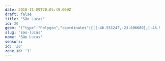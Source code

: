 ```yaml
---
date: 2018-11-09T20:05:49.069Z
draft: false
title: "São Lucas"
id: 20
geom: '{"type":"Polygon","coordinates":[[[-46.551247,-23.606689],[-46.550525,-23.605941],[-46.550244,-23.605762],[-46.549831,-23.60561],[-46.549317,-23.605578],[-46.548878,-23.60565],[-46.548448,-23.605823],[-46.548097,-23.606071],[-46.546897,-23.60566],[-46.546608,-23.605704],[-46.546428,-23.605838],[-46.545699,-23.606712],[-46.545123,-23.607655],[-46.544868,-23.607938],[-46.54204,-23.609726],[-46.540336,-23.610698],[-46.539728,-23.611169],[-46.538609,-23.611874],[-46.538205,-23.612258],[-46.536904,-23.612942],[-46.536187,-23.613465],[-46.535633,-23.613681],[-46.535135,-23.614069],[-46.534783,-23.614192],[-46.53433,-23.614455],[-46.533556,-23.61434],[-46.533172,-23.61421],[-46.53277,-23.61419],[-46.532567,-23.614105],[-46.532102,-23.614093],[-46.531634,-23.614354],[-46.531441,-23.614581],[-46.531163,-23.614702],[-46.530142,-23.614143],[-46.529277,-23.613873],[-46.529001,-23.613841],[-46.527662,-23.613894],[-46.526948,-23.613861],[-46.525857,-23.613958],[-46.525055,-23.613897],[-46.524578,-23.614058],[-46.524086,-23.614107],[-46.523464,-23.614035],[-46.522804,-23.613833],[-46.522884,-23.61345],[-46.523024,-23.613195],[-46.523633,-23.612531],[-46.524146,-23.611767],[-46.524522,-23.611603],[-46.524733,-23.611402],[-46.524878,-23.610986],[-46.524642,-23.610102],[-46.524394,-23.609626],[-46.52356,-23.608759],[-46.522836,-23.607432],[-46.521862,-23.606313],[-46.523358,-23.604319],[-46.523702,-23.603993],[-46.523894,-23.603922],[-46.524899,-23.604187],[-46.525237,-23.604198],[-46.52546,-23.604063],[-46.526213,-23.603364],[-46.526702,-23.603192],[-46.525847,-23.601498],[-46.526446,-23.601191],[-46.528197,-23.599957],[-46.529302,-23.599438],[-46.533311,-23.59817],[-46.533379,-23.59805],[-46.53428,-23.597668],[-46.535587,-23.596908],[-46.536251,-23.596369],[-46.532369,-23.588005],[-46.53252,-23.587405],[-46.533421,-23.585861],[-46.533989,-23.584704],[-46.535606,-23.5827],[-46.536164,-23.582208],[-46.537254,-23.581834],[-46.539774,-23.580076],[-46.540318,-23.5796],[-46.540506,-23.579514],[-46.557129,-23.575448],[-46.557831,-23.58084],[-46.559916,-23.580655],[-46.563123,-23.581369],[-46.5629,-23.582188],[-46.562894,-23.582365],[-46.56302,-23.582561],[-46.565978,-23.582851],[-46.565017,-23.585265],[-46.565118,-23.585277],[-46.565087,-23.58538],[-46.563969,-23.588284],[-46.563839,-23.588321],[-46.563665,-23.588628],[-46.562888,-23.589564],[-46.561537,-23.591087],[-46.560737,-23.591842],[-46.5598,-23.592979],[-46.558886,-23.593822],[-46.556692,-23.594695],[-46.555964,-23.595357],[-46.555803,-23.595712],[-46.555575,-23.595298],[-46.555336,-23.595305],[-46.555084,-23.595406],[-46.555129,-23.595682],[-46.554704,-23.595768],[-46.554456,-23.595891],[-46.553296,-23.596905],[-46.551168,-23.598023],[-46.5511,-23.597999],[-46.551124,-23.599543],[-46.551272,-23.600062],[-46.550458,-23.600527],[-46.550864,-23.601881],[-46.551123,-23.601925],[-46.551989,-23.602991],[-46.552098,-23.603055],[-46.551805,-23.603149],[-46.55188,-23.603701],[-46.551877,-23.606102],[-46.551723,-23.606391],[-46.551492,-23.606488],[-46.551247,-23.606689]]]}'
slug: 'sao-lucas'
name: 'São Lucas'
sensors:
id: '20'
zone_id: '1'
---
```

		